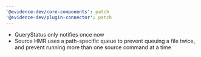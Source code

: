 ```yaml
---
'@evidence-dev/core-components': patch
'@evidence-dev/plugin-connector': patch
---
```


- QueryStatus only notifies once now
- Source HMR uses a path-specific queue to prevent queuing a file twice, and prevent running more than one source command at a time
